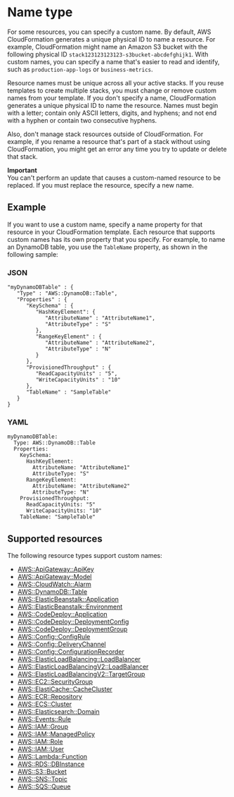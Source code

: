 # Name type<a name="aws-properties-name"></a>

For some resources, you can specify a custom name\. By default, AWS CloudFormation generates a unique physical ID to name a resource\. For example, CloudFormation might name an Amazon S3 bucket with the following physical ID `stack123123123123-s3bucket-abcdefghijk1`\. With custom names, you can specify a name that's easier to read and identify, such as `production-app-logs` or `business-metrics`\.

Resource names must be unique across all your active stacks\. If you reuse templates to create multiple stacks, you must change or remove custom names from your template\. If you don't specify a name, CloudFormation generates a unique physical ID to name the resource\. Names must begin with a letter; contain only ASCII letters, digits, and hyphens; and not end with a hyphen or contain two consecutive hyphens\.

Also, don't manage stack resources outside of CloudFormation\. For example, if you rename a resource that's part of a stack without using CloudFormation, you might get an error any time you try to update or delete that stack\.

**Important**  
You can't perform an update that causes a custom\-named resource to be replaced\. If you must replace the resource, specify a new name\.

## Example<a name="aws-properties-name-example"></a>

If you want to use a custom name, specify a name property for that resource in your CloudFormation template\. Each resource that supports custom names has its own property that you specify\. For example, to name an DynamoDB table, you use the `TableName` property, as shown in the following sample:

### JSON<a name="aws-properties-name-example.json"></a>

```
"myDynamoDBTable" : {
   "Type" : "AWS::DynamoDB::Table",
   "Properties" : {
      "KeySchema" : {
         "HashKeyElement": {
            "AttributeName" : "AttributeName1",
            "AttributeType" : "S"
         },
         "RangeKeyElement" : {
            "AttributeName" : "AttributeName2",
            "AttributeType" : "N"
         }
      },
      "ProvisionedThroughput" : {
         "ReadCapacityUnits" : "5",
         "WriteCapacityUnits" : "10"
      },
      "TableName" : "SampleTable"
   }
}
```

### YAML<a name="aws-properties-name-example.yaml"></a>

```
myDynamoDBTable: 
  Type: AWS::DynamoDB::Table
  Properties: 
    KeySchema: 
      HashKeyElement: 
        AttributeName: "AttributeName1"
        AttributeType: "S"
      RangeKeyElement: 
        AttributeName: "AttributeName2"
        AttributeType: "N"
    ProvisionedThroughput: 
      ReadCapacityUnits: "5"
      WriteCapacityUnits: "10"
    TableName: "SampleTable"
```

## Supported resources<a name="w9292ab1c33c10d340b9c13"></a>

The following resource types support custom names:
+ [AWS::ApiGateway::ApiKey](https://docs.aws.amazon.com/AWSCloudFormation/latest/UserGuide/aws-resource-apigateway-apikey.html)
+ [AWS::ApiGateway::Model](https://docs.aws.amazon.com/AWSCloudFormation/latest/UserGuide/aws-resource-apigateway-model.html)
+ [AWS::CloudWatch::Alarm](https://docs.aws.amazon.com/AWSCloudFormation/latest/UserGuide/aws-properties-cw-alarm.html)
+ [AWS::DynamoDB::Table](https://docs.aws.amazon.com/AWSCloudFormation/latest/UserGuide/aws-resource-dynamodb-table.html)
+ [AWS::ElasticBeanstalk::Application](https://docs.aws.amazon.com/AWSCloudFormation/latest/UserGuide/aws-properties-beanstalk.html)
+ [AWS::ElasticBeanstalk::Environment](https://docs.aws.amazon.com/AWSCloudFormation/latest/UserGuide/aws-properties-beanstalk-environment.html)
+ [AWS::CodeDeploy::Application](https://docs.aws.amazon.com/AWSCloudFormation/latest/UserGuide/aws-resource-codedeploy-application.html)
+ [AWS::CodeDeploy::DeploymentConfig](https://docs.aws.amazon.com/AWSCloudFormation/latest/UserGuide/aws-resource-codedeploy-deploymentconfig.html)
+ [AWS::CodeDeploy::DeploymentGroup](https://docs.aws.amazon.com/AWSCloudFormation/latest/UserGuide/aws-resource-codedeploy-deploymentgroup.html)
+ [AWS::Config::ConfigRule](https://docs.aws.amazon.com/AWSCloudFormation/latest/UserGuide/aws-resource-config-configrule.html)
+ [AWS::Config::DeliveryChannel](https://docs.aws.amazon.com/AWSCloudFormation/latest/UserGuide/aws-resource-config-deliverychannel.html)
+ [AWS::Config::ConfigurationRecorder](https://docs.aws.amazon.com/AWSCloudFormation/latest/UserGuide/aws-resource-config-configurationrecorder.html)
+ [AWS::ElasticLoadBalancing::LoadBalancer](https://docs.aws.amazon.com/AWSCloudFormation/latest/UserGuide/aws-properties-ec2-elb.html)
+ [AWS::ElasticLoadBalancingV2::LoadBalancer](https://docs.aws.amazon.com/AWSCloudFormation/latest/UserGuide/aws-resource-elasticloadbalancingv2-loadbalancer.html)
+ [AWS::ElasticLoadBalancingV2::TargetGroup](https://docs.aws.amazon.com/AWSCloudFormation/latest/UserGuide/aws-resource-elasticloadbalancingv2-targetgroup.html)
+ [AWS::EC2::SecurityGroup](https://docs.aws.amazon.com/AWSCloudFormation/latest/UserGuide/aws-properties-ec2-security-group.html)
+ [AWS::ElastiCache::CacheCluster](https://docs.aws.amazon.com/AWSCloudFormation/latest/UserGuide/aws-properties-elasticache-cache-cluster.html)
+ [AWS::ECR::Repository](https://docs.aws.amazon.com/AWSCloudFormation/latest/UserGuide/aws-resource-ecr-repository.html)
+ [AWS::ECS::Cluster](https://docs.aws.amazon.com/AWSCloudFormation/latest/UserGuide/aws-resource-ecs-cluster.html)
+ [AWS::Elasticsearch::Domain](https://docs.aws.amazon.com/AWSCloudFormation/latest/UserGuide/aws-resource-elasticsearch-domain.html)
+ [AWS::Events::Rule](https://docs.aws.amazon.com/AWSCloudFormation/latest/UserGuide/aws-resource-events-rule.html)
+ [AWS::IAM::Group](https://docs.aws.amazon.com/AWSCloudFormation/latest/UserGuide/aws-properties-iam-group.html)
+ [AWS::IAM::ManagedPolicy](https://docs.aws.amazon.com/AWSCloudFormation/latest/UserGuide/aws-resource-iam-managedpolicy.html)
+ [AWS::IAM::Role](https://docs.aws.amazon.com/AWSCloudFormation/latest/UserGuide/aws-resource-iam-role.html)
+ [AWS::IAM::User](https://docs.aws.amazon.com/AWSCloudFormation/latest/UserGuide/aws-properties-iam-user.html)
+ [AWS::Lambda::Function](https://docs.aws.amazon.com/AWSCloudFormation/latest/UserGuide/aws-resource-lambda-function.html)
+ [AWS::RDS::DBInstance](https://docs.aws.amazon.com/AWSCloudFormation/latest/UserGuide/aws-properties-rds-database-instance.html)
+ [AWS::S3::Bucket](https://docs.aws.amazon.com/AWSCloudFormation/latest/UserGuide/aws-properties-s3-bucket.html)
+ [AWS::SNS::Topic](https://docs.aws.amazon.com/AWSCloudFormation/latest/UserGuide/aws-properties-sns-topic.html)
+ [AWS::SQS::Queue](https://docs.aws.amazon.com/AWSCloudFormation/latest/UserGuide/aws-properties-sqs-queues.html)